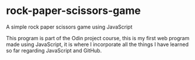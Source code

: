 # rock-paper-scissors-game
A simple rock paper scissors game using JavaScript

This program is part of the Odin project course, this is my first web program made using JavaScript, it is where I incorporate all the things I have learned so far regarding JavaScript and GitHub.
